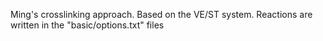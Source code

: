 Ming's crosslinking approach. Based on the VE/ST system. Reactions are written in the "basic/options.txt" files


